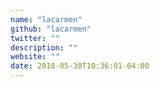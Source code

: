```yaml
---
name: "lacarmen"
github: "lacarmen"
twitter: ""
description: ""
website: ""
date: 2018-05-30T10:36:01-04:00
---
```

